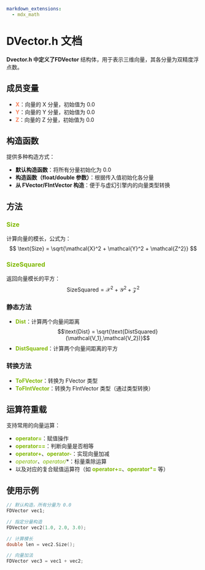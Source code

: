 ```yaml
markdown_extensions:
  - mdx_math
```

# DVector.h 文档

**Dvector.h 中定义了FDVector** 结构体，用于表示三维向量，其各分量为双精度浮点数。

## 成员变量

- **<font color="#f8805a">X</font>**：向量的 X 分量，初始值为 0.0
- **<font color="#f8805a">Y</font>**：向量的 Y 分量，初始值为 0.0
- **<font color="#f8805a">Z</font>**：向量的 Z 分量，初始值为 0.0

## 构造函数

提供多种构造方式：

- **默认构造函数**：将所有分量初始化为 0.0
- **构造函数（float/double 参数）**：根据传入值初始化各分量
- **从 FVector/FIntVector 构造**：便于与虚幻引擎内的向量类型转换

## 方法

### **<font color="#7fb800">Size</font>**

计算向量的模长，公式为：
$$
\text{Size} = \sqrt{\mathcal{X}^2 + \mathcal{Y}^2 + \mathcal{Z^2}}
$$

### **<font color="#7fb800">SizeSquared</font>**

返回向量模长的平方：
$$
\text{SizeSquared} = \mathcal{X}^2 + \mathcal{Y}^2 + \mathcal{Z}^2
$$

### 静态方法

- **<font color="#7fb800">Dist</font>**：计算两个向量间距离  
  $$\text{Dist} = \sqrt{\text{DistSquared}(\mathcal{V_1},\mathcal{V_2})}$$
- **<font color="#7fb800">DistSquared</font>**：计算两个向量间距离的平方

### 转换方法

- **<font color="#7fb800">ToFVector</font>**：转换为 FVector 类型
- **<font color="#7fb800">ToFIntVector</font>**：转换为 FIntVector 类型（通过类型转换）

## 运算符重载

支持常用的向量运算：

- **<font color="#7fb800">operator=</font>**：赋值操作
- **<font color="#7fb800">operator==</font>**：判断向量是否相等
- **<font color="#7fb800">operator+</font>**、**<font color="#7fb800">operator-</font>**：实现向量加减
- **<font color="#7fb800">operator*</font>**、**<font color="#7fb800">operator/</font>**：标量乘除运算
- 以及对应的复合赋值运算符（如 **<font color="#7fb800">operator+=</font>**、**<font color="#7fb800">operator*=</font>** 等）

## 使用示例

```cpp
// 默认构造，所有分量为 0.0
FDVector vec1;

// 指定分量构造
FDVector vec2(1.0, 2.0, 3.0);

// 计算模长
double len = vec2.Size();

// 向量加法
FDVector vec3 = vec1 + vec2;
```
